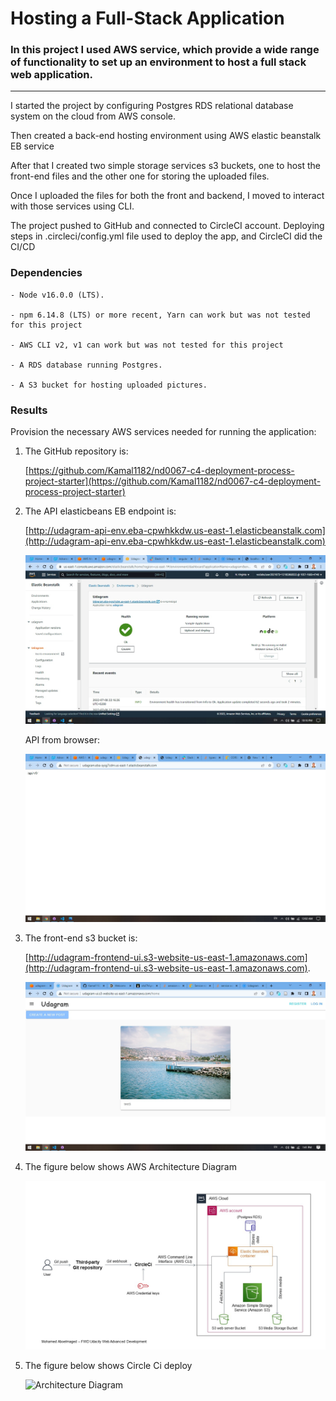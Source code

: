 # Hosting a Full-Stack Application

### In this project I used AWS service, which provide a wide range of functionality to set up an environment to host a full stack web application.

---

I started the project by configuring Postgres RDS relational database system on the cloud from AWS console.

Then created a back-end hosting environment using AWS elastic beanstalk EB service

After that I created two simple storage services s3 buckets, one to host the front-end files and the other one for storing the uploaded files.

Once I uploaded the files for both the front and backend, I moved to interact with those services using CLI.

The project pushed to GitHub and connected to CircleCI account. Deploying steps in .circleci/config.yml file used to deploy the app, and CircleCI did the CI/CD

### Dependencies

```
- Node v16.0.0 (LTS).

- npm 6.14.8 (LTS) or more recent, Yarn can work but was not tested for this project

- AWS CLI v2, v1 can work but was not tested for this project

- A RDS database running Postgres.

- A S3 bucket for hosting uploaded pictures.

```

### Results

Provision the necessary AWS services needed for running the application:

1. The GitHub repository is:

   [https://github.com/Kamal1182/nd0067-c4-deployment-process-project-starter](https://github.com/Kamal1182/nd0067-c4-deployment-process-project-starter)

2. The API elasticbeans EB endpoint is:

   [http://udagram-api-env.eba-cpwhkkdw.us-east-1.elasticbeanstalk.com](http://udagram-api-env.eba-cpwhkkdw.us-east-1.elasticbeanstalk.com)

   ![EB environment](https://github.com/Kamal1182/nd0067-c4-deployment-process-project-starter/blob/master/env-3.jpg?raw=true)

   API from browser: 

   ![backend_running_from_eb](https://github.com/Kamal1182/nd0067-c4-deployment-process-project-starter/blob/master/backend_running_from_eb.jpg?raw=true)


3. The front-end s3 bucket is: 

   [http://udagram-frontend-ui.s3-website-us-east-1.amazonaws.com](http://udagram-frontend-ui.s3-website-us-east-1.amazonaws.com).

   ![s3udagrm-ui](https://github.com/Kamal1182/nd0067-c4-deployment-process-project-starter/blob/master/s3udagrm-ui.jpg?raw=true)

4. The figure below shows AWS Architecture Diagram

   ![Architecture Diagram](https://github.com/Kamal1182/nd0067-c4-deployment-process-project-starter/blob/master/ArchitectureDiagram.jpg?raw=true)

4. The figure below shows Circle Ci deploy

   ![Architecture Diagram](https://github.com/Kamal1182/nd0067-c4-deployment-process-project-starter/blob/master/circleci.jpg?raw=true)